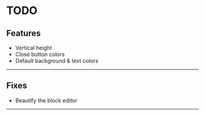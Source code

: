 TODO
===
Features
---
* Vertical height
* Close button colors
* Default background & text colors

---
Fixes
---
* Beautify the block editor
---